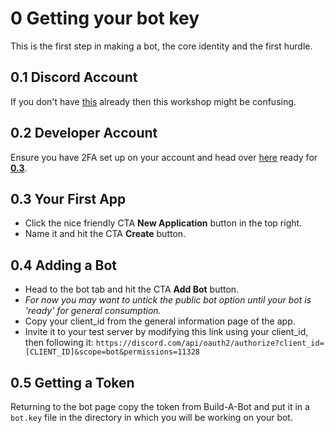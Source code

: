 # 0 Getting your bot key
This is the first step in making a bot, the core identity and the first hurdle. 

## 0.1 Discord Account

If you don't have [this](https://discord.com/) already then this workshop might be confusing.

## 0.2 Developer Account

Ensure you have 2FA set up on your account and head over [here](https://discord.com/developers/applications) ready for [**0.3**](0.3).

## 0.3 Your First App

* Click the nice friendly CTA **New Application** button in the top right.
* Name it and hit the CTA **Create** button. 

## 0.4 Adding a Bot

* Head to the bot tab and hit the CTA **Add Bot** button.
* *For now you may want to untick the public bot option until your bot is 'ready' for general consumption.*
* Copy your client_id from the general information page of the app.
* Invite it to your test server by modifying this link using your client_id, then following it:
    `https://discord.com/api/oauth2/authorize?client_id=[CLIENT_ID]&scope=bot&permissions=11328`

## 0.5 Getting a Token

Returning to the bot page copy the token from Build-A-Bot and put it in a `bot.key` file in the directory in which you will be working on your bot.
